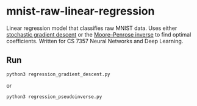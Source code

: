 # mnist-raw-linear-regression

Linear regression model that classifies raw MNIST data. Uses either [stochastic gradient descent](https://en.wikipedia.org/wiki/Stochastic_gradient_descent) or the [Moore–Penrose inverse](https://spartanideas.msu.edu/2015/10/21/regression-via-pseudoinverse/) to find optimal coefficients. Written for CS 7357 Neural Networks and Deep Learning.

## Run
```
python3 regression_gradient_descent.py
```
or
```
python3 regression_pseudoinverse.py
```
